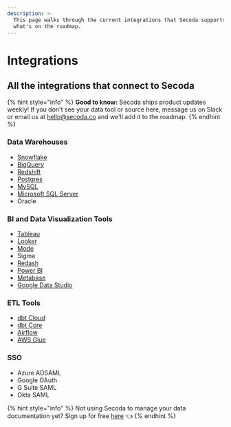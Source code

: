 ```yaml
---
description: >-
  This page walks through the current integrations that Secoda supports and
  what's on the roadmap.
---
```


# Integrations

## All the integrations that connect to Secoda

{% hint style="info" %}
**Good to know:** Secoda ships product updates weekly! If you don't see your data tool or source here, message us on Slack or email us at hello@secoda.co and we'll add it to the roadmap.&#x20;
{% endhint %}

### Data Warehouses

* [Snowflake](snowflake.md)
* [BigQuery](big-query.md)
* [Redshift](redshift.md)
* [Postgres](postgres.md)
* [MySQL](microsoft-sql-server.md)
* [Microsoft SQL Server](microsoft-sql-server.md)
* Oracle

### BI and Data Visualization Tools

* [Tableau](tableau.md)&#x20;
* [Looker](looker.md)
* [Mode](mode.md)&#x20;
* Sigma&#x20;
* [Redash](redash.md)
* [Power BI ](power-bi.md)
* [Metabase](metabase.md)
* [Google Data Studio](google-data-studio.md)

### ETL Tools

* [dbt Cloud](dbt.md)
* [dbt Core](dbt-core.md)
* [Airflow](airflow.md)
* [AWS Glue](aws-glue-integration.md)

### SSO

* Azure ADSAML&#x20;
* Google OAuth
* G Suite SAML
* Okta SAML

{% hint style="info" %}
Not using Secoda to manage your data documentation yet? Sign up for free [here](http://app.secoda.co/) 👈
{% endhint %}
